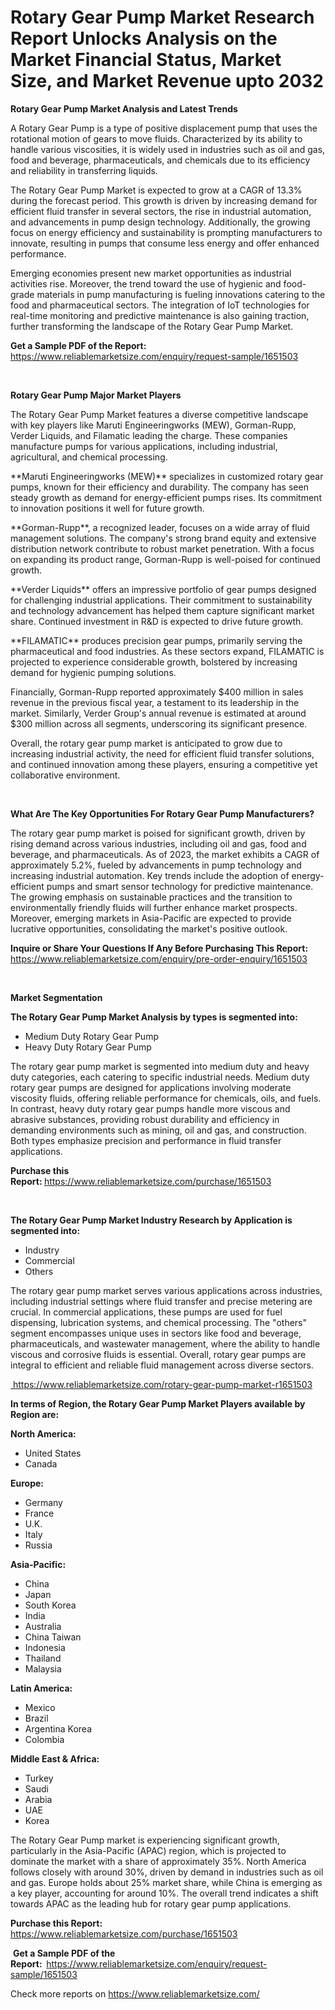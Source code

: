 <p><h1>Rotary Gear Pump Market Research Report Unlocks Analysis on the Market Financial Status, Market Size, and Market Revenue upto 2032</h1></p><p><strong>Rotary Gear Pump Market Analysis and Latest Trends</strong></p>
<p><p>A Rotary Gear Pump is a type of positive displacement pump that uses the rotational motion of gears to move fluids. Characterized by its ability to handle various viscosities, it is widely used in industries such as oil and gas, food and beverage, pharmaceuticals, and chemicals due to its efficiency and reliability in transferring liquids.</p><p>The Rotary Gear Pump Market is expected to grow at a CAGR of 13.3% during the forecast period. This growth is driven by increasing demand for efficient fluid transfer in several sectors, the rise in industrial automation, and advancements in pump design technology. Additionally, the growing focus on energy efficiency and sustainability is prompting manufacturers to innovate, resulting in pumps that consume less energy and offer enhanced performance. </p><p>Emerging economies present new market opportunities as industrial activities rise. Moreover, the trend toward the use of hygienic and food-grade materials in pump manufacturing is fueling innovations catering to the food and pharmaceutical sectors. The integration of IoT technologies for real-time monitoring and predictive maintenance is also gaining traction, further transforming the landscape of the Rotary Gear Pump Market.</p></p>
<p><strong>Get a Sample PDF of the Report:&nbsp;</strong> <a href="https://www.reliablemarketsize.com/enquiry/request-sample/1651503?utm_campaign=2303&utm_medium=2&utm_source=Github&utm_content=ia&utm_term=17022025&utm_id=rotary-gear-pump">https://www.reliablemarketsize.com/enquiry/request-sample/1651503</a></p>
<p>&nbsp;</p>
<p><strong>Rotary Gear Pump Major Market Players</strong></p>
<p><p>The Rotary Gear Pump Market features a diverse competitive landscape with key players like Maruti Engineeringworks (MEW), Gorman-Rupp, Verder Liquids, and Filamatic leading the charge. These companies manufacture pumps for various applications, including industrial, agricultural, and chemical processing.</p><p>**Maruti Engineeringworks (MEW)** specializes in customized rotary gear pumps, known for their efficiency and durability. The company has seen steady growth as demand for energy-efficient pumps rises. Its commitment to innovation positions it well for future growth.</p><p>**Gorman-Rupp**, a recognized leader, focuses on a wide array of fluid management solutions. The company's strong brand equity and extensive distribution network contribute to robust market penetration. With a focus on expanding its product range, Gorman-Rupp is well-poised for continued growth.</p><p>**Verder Liquids** offers an impressive portfolio of gear pumps designed for challenging industrial applications. Their commitment to sustainability and technology advancement has helped them capture significant market share. Continued investment in R&D is expected to drive future growth.</p><p>**FILAMATIC** produces precision gear pumps, primarily serving the pharmaceutical and food industries. As these sectors expand, FILAMATIC is projected to experience considerable growth, bolstered by increasing demand for hygienic pumping solutions.</p><p>Financially, Gorman-Rupp reported approximately $400 million in sales revenue in the previous fiscal year, a testament to its leadership in the market. Similarly, Verder Group's annual revenue is estimated at around $300 million across all segments, underscoring its significant presence. </p><p>Overall, the rotary gear pump market is anticipated to grow due to increasing industrial activity, the need for efficient fluid transfer solutions, and continued innovation among these players, ensuring a competitive yet collaborative environment.</p></p>
<p>&nbsp;</p>
<p><strong>What Are The Key Opportunities For Rotary Gear Pump Manufacturers?</strong></p>
<p><p>The rotary gear pump market is poised for significant growth, driven by rising demand across various industries, including oil and gas, food and beverage, and pharmaceuticals. As of 2023, the market exhibits a CAGR of approximately 5.2%, fueled by advancements in pump technology and increasing industrial automation. Key trends include the adoption of energy-efficient pumps and smart sensor technology for predictive maintenance. The growing emphasis on sustainable practices and the transition to environmentally friendly fluids will further enhance market prospects. Moreover, emerging markets in Asia-Pacific are expected to provide lucrative opportunities, consolidating the market's positive outlook.</p></p>
<p><strong>Inquire or Share Your Questions If Any Before Purchasing This Report:</strong> <a href="https://www.reliablemarketsize.com/enquiry/pre-order-enquiry/1651503?utm_campaign=2303&utm_medium=2&utm_source=Github&utm_content=ia&utm_term=17022025&utm_id=rotary-gear-pump">https://www.reliablemarketsize.com/enquiry/pre-order-enquiry/1651503</a></p>
<p>&nbsp;</p>
<p><strong>Market Segmentation</strong></p>
<p><strong>The Rotary Gear Pump Market Analysis by types is segmented into:</strong></p>
<p><ul><li>Medium Duty Rotary Gear Pump</li><li>Heavy Duty Rotary Gear Pump</li></ul></p>
<p><p>The rotary gear pump market is segmented into medium duty and heavy duty categories, each catering to specific industrial needs. Medium duty rotary gear pumps are designed for applications involving moderate viscosity fluids, offering reliable performance for chemicals, oils, and fuels. In contrast, heavy duty rotary gear pumps handle more viscous and abrasive substances, providing robust durability and efficiency in demanding environments such as mining, oil and gas, and construction. Both types emphasize precision and performance in fluid transfer applications.</p></p>
<p><strong>Purchase this Report:&nbsp;</strong><a href="https://www.reliablemarketsize.com/purchase/1651503?utm_campaign=2303&utm_medium=2&utm_source=Github&utm_content=ia&utm_term=17022025&utm_id=rotary-gear-pump">https://www.reliablemarketsize.com/purchase/1651503</a></p>
<p>&nbsp;</p>
<p><strong>The Rotary Gear Pump Market Industry Research by Application is segmented into:</strong></p>
<p><ul><li>Industry</li><li>Commercial</li><li>Others</li></ul></p>
<p><p>The rotary gear pump market serves various applications across industries, including industrial settings where fluid transfer and precise metering are crucial. In commercial applications, these pumps are used for fuel dispensing, lubrication systems, and chemical processing. The "others" segment encompasses unique uses in sectors like food and beverage, pharmaceuticals, and wastewater management, where the ability to handle viscous and corrosive fluids is essential. Overall, rotary gear pumps are integral to efficient and reliable fluid management across diverse sectors.</p></p>
<p><a href="https://www.reliablemarketsize.com/rotary-gear-pump-market-r1651503?utm_campaign=2303&utm_medium=2&utm_source=Github&utm_content=ia&utm_term=17022025&utm_id=rotary-gear-pump">&nbsp;https://www.reliablemarketsize.com/rotary-gear-pump-market-r1651503</a></p>
<p><strong>In terms of Region, the Rotary Gear Pump Market Players available by Region are:</strong></p>
<p>
    <p> <strong> North America: </strong>
        <ul>
            <li>United States</li>
            <li>Canada</li>
        </ul>
        </p> 
    <p> <strong> Europe: </strong>
        <ul>
            <li>Germany</li>
            <li>France</li>
            <li>U.K.</li>
            <li>Italy</li>
            <li>Russia</li>
        </ul>
        </p> 
    <p> <strong> Asia-Pacific: </strong>
        <ul>
            <li>China</li>
            <li>Japan</li>
            <li>South Korea</li>
            <li>India</li>
            <li>Australia</li>
            <li>China Taiwan</li>
            <li>Indonesia</li>
            <li>Thailand</li>
            <li>Malaysia</li>
        </ul>
        </p> 
    <p> <strong> Latin America: </strong>
        <ul>
            <li>Mexico</li>
            <li>Brazil</li>
            <li>Argentina Korea</li>
            <li>Colombia</li>
        </ul>
        </p> 
    <p> <strong> Middle East & Africa: </strong>
        <ul>
            <li>Turkey</li>
            <li>Saudi</li>
            <li>Arabia</li>
            <li>UAE</li>
            <li>Korea</li>
        </ul>
    </p>
    </p>
<p><p>The Rotary Gear Pump market is experiencing significant growth, particularly in the Asia-Pacific (APAC) region, which is projected to dominate the market with a share of approximately 35%. North America follows closely with around 30%, driven by demand in industries such as oil and gas. Europe holds about 25% market share, while China is emerging as a key player, accounting for around 10%. The overall trend indicates a shift towards APAC as the leading hub for rotary gear pump applications.</p></p>
<p><strong>Purchase this Report: </strong><a href="https://www.reliablemarketsize.com/purchase/1651503?utm_campaign=2303&utm_medium=2&utm_source=Github&utm_content=ia&utm_term=17022025&utm_id=rotary-gear-pump">https://www.reliablemarketsize.com/purchase/1651503</a></p>
<p>&nbsp;<strong>Get a Sample PDF of the Report:&nbsp;&nbsp;</strong><a href="https://www.reliablemarketsize.com/enquiry/request-sample/1651503?utm_campaign=2303&utm_medium=2&utm_source=Github&utm_content=ia&utm_term=17022025&utm_id=rotary-gear-pump">https://www.reliablemarketsize.com/enquiry/request-sample/1651503</a></p>
<p><strong></strong></p>
<p>Check more reports on <a href="https://www.reliablemarketsize.com/?utm_campaign=2303&utm_medium=2&utm_source=Github&utm_content=ia&utm_term=17022025&utm_id=rotary-gear-pump">https://www.reliablemarketsize.com/</a></p>